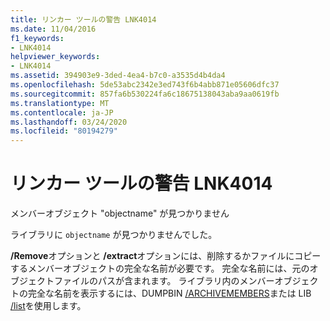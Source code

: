 ```yaml
---
title: リンカー ツールの警告 LNK4014
ms.date: 11/04/2016
f1_keywords:
- LNK4014
helpviewer_keywords:
- LNK4014
ms.assetid: 394903e9-3ded-4ea4-b7c0-a3535d4b4da4
ms.openlocfilehash: 5de53abc2342e3ed743f6b4abb871e05606dfc37
ms.sourcegitcommit: 857fa6b530224fa6c18675138043aba9aa0619fb
ms.translationtype: MT
ms.contentlocale: ja-JP
ms.lasthandoff: 03/24/2020
ms.locfileid: "80194279"
---
```

# <a name="linker-tools-warning-lnk4014"></a>リンカー ツールの警告 LNK4014

メンバーオブジェクト "objectname" が見つかりません

ライブラリに `objectname` が見つかりませんでした。

**/Remove**オプションと **/extract**オプションには、削除するかファイルにコピーするメンバーオブジェクトの完全な名前が必要です。 完全な名前には、元のオブジェクトファイルのパスが含まれます。 ライブラリ内のメンバーオブジェクトの完全な名前を表示するには、DUMPBIN [/ARCHIVEMEMBERS](../../build/reference/archivemembers.md)または LIB [/list](../../build/reference/managing-a-library.md)を使用します。
